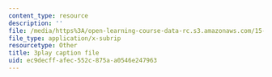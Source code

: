 ```yaml
---
content_type: resource
description: ''
file: /media/https%3A/open-learning-course-data-rc.s3.amazonaws.com/15-071-the-analytics-edge-spring-2017/ec9decffafec552c875aa0546e247963_lm_qReHVm0A.vtt
file_type: application/x-subrip
resourcetype: Other
title: 3play caption file
uid: ec9decff-afec-552c-875a-a0546e247963
---
```

